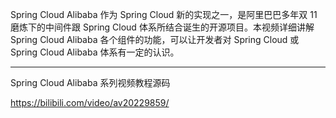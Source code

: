 

Spring Cloud Alibaba 作为 Spring Cloud 新的实现之一，是阿里巴巴多年双 11 磨炼下的中间件跟 Spring Cloud 体系所结合诞生的开源项目。本视频详细讲解 Spring Cloud Alibaba 各个组件的功能，可以让开发者对 Spring Cloud 或 Spring Cloud Alibaba 体系有一定的认识。


---

Spring Cloud Alibaba 系列视频教程源码

https://bilibili.com/video/av20229859/
